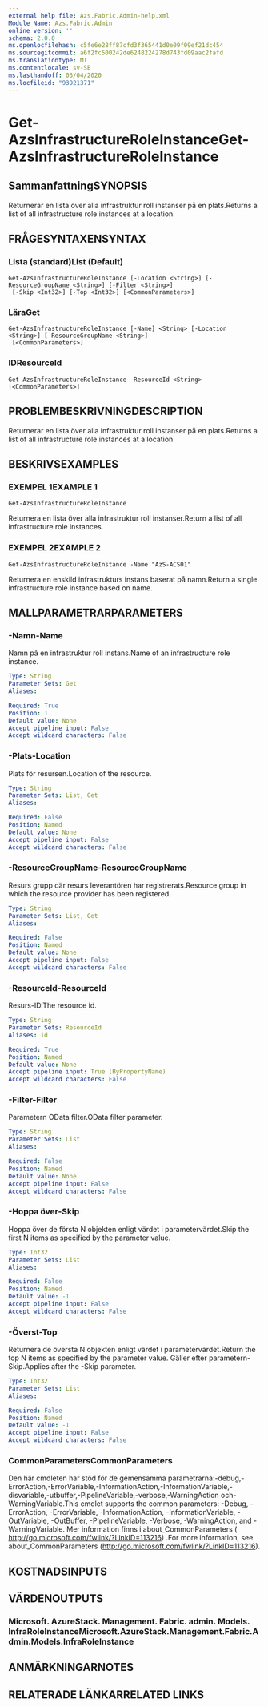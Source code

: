 ```yaml
---
external help file: Azs.Fabric.Admin-help.xml
Module Name: Azs.Fabric.Admin
online version: ''
schema: 2.0.0
ms.openlocfilehash: c5fe6e28ff87cfd3f365441d0e09f09ef21dc454
ms.sourcegitcommit: a6f2fc500242de6248224278d743fd09aac2fafd
ms.translationtype: MT
ms.contentlocale: sv-SE
ms.lasthandoff: 03/04/2020
ms.locfileid: "93921371"
---
```

# <span data-ttu-id="56c95-101">Get-AzsInfrastructureRoleInstance</span><span class="sxs-lookup"><span data-stu-id="56c95-101">Get-AzsInfrastructureRoleInstance</span></span>

## <span data-ttu-id="56c95-102">Sammanfattning</span><span class="sxs-lookup"><span data-stu-id="56c95-102">SYNOPSIS</span></span>
<span data-ttu-id="56c95-103">Returnerar en lista över alla infrastruktur roll instanser på en plats.</span><span class="sxs-lookup"><span data-stu-id="56c95-103">Returns a list of all infrastructure role instances at a location.</span></span>

## <span data-ttu-id="56c95-104">FRÅGESYNTAXEN</span><span class="sxs-lookup"><span data-stu-id="56c95-104">SYNTAX</span></span>

### <span data-ttu-id="56c95-105">Lista (standard)</span><span class="sxs-lookup"><span data-stu-id="56c95-105">List (Default)</span></span>
```
Get-AzsInfrastructureRoleInstance [-Location <String>] [-ResourceGroupName <String>] [-Filter <String>]
 [-Skip <Int32>] [-Top <Int32>] [<CommonParameters>]
```

### <span data-ttu-id="56c95-106">Lära</span><span class="sxs-lookup"><span data-stu-id="56c95-106">Get</span></span>
```
Get-AzsInfrastructureRoleInstance [-Name] <String> [-Location <String>] [-ResourceGroupName <String>]
 [<CommonParameters>]
```

### <span data-ttu-id="56c95-107">ID</span><span class="sxs-lookup"><span data-stu-id="56c95-107">ResourceId</span></span>
```
Get-AzsInfrastructureRoleInstance -ResourceId <String> [<CommonParameters>]
```

## <span data-ttu-id="56c95-108">PROBLEMBESKRIVNING</span><span class="sxs-lookup"><span data-stu-id="56c95-108">DESCRIPTION</span></span>
<span data-ttu-id="56c95-109">Returnerar en lista över alla infrastruktur roll instanser på en plats.</span><span class="sxs-lookup"><span data-stu-id="56c95-109">Returns a list of all infrastructure role instances at a location.</span></span>

## <span data-ttu-id="56c95-110">BESKRIVS</span><span class="sxs-lookup"><span data-stu-id="56c95-110">EXAMPLES</span></span>

### <span data-ttu-id="56c95-111">EXEMPEL 1</span><span class="sxs-lookup"><span data-stu-id="56c95-111">EXAMPLE 1</span></span>
```
Get-AzsInfrastructureRoleInstance
```

<span data-ttu-id="56c95-112">Returnera en lista över alla infrastruktur roll instanser.</span><span class="sxs-lookup"><span data-stu-id="56c95-112">Return a list of all infrastructure role instances.</span></span>

### <span data-ttu-id="56c95-113">EXEMPEL 2</span><span class="sxs-lookup"><span data-stu-id="56c95-113">EXAMPLE 2</span></span>
```
Get-AzsInfrastructureRoleInstance -Name "AzS-ACS01"
```

<span data-ttu-id="56c95-114">Returnera en enskild infrastrukturs instans baserat på namn.</span><span class="sxs-lookup"><span data-stu-id="56c95-114">Return a single infrastructure role instance based on name.</span></span>

## <span data-ttu-id="56c95-115">MALLPARAMETRAR</span><span class="sxs-lookup"><span data-stu-id="56c95-115">PARAMETERS</span></span>

### <span data-ttu-id="56c95-116">-Namn</span><span class="sxs-lookup"><span data-stu-id="56c95-116">-Name</span></span>
<span data-ttu-id="56c95-117">Namn på en infrastruktur roll instans.</span><span class="sxs-lookup"><span data-stu-id="56c95-117">Name of an infrastructure role instance.</span></span>

```yaml
Type: String
Parameter Sets: Get
Aliases:

Required: True
Position: 1
Default value: None
Accept pipeline input: False
Accept wildcard characters: False
```

### <span data-ttu-id="56c95-118">-Plats</span><span class="sxs-lookup"><span data-stu-id="56c95-118">-Location</span></span>
<span data-ttu-id="56c95-119">Plats för resursen.</span><span class="sxs-lookup"><span data-stu-id="56c95-119">Location of the resource.</span></span>

```yaml
Type: String
Parameter Sets: List, Get
Aliases:

Required: False
Position: Named
Default value: None
Accept pipeline input: False
Accept wildcard characters: False
```

### <span data-ttu-id="56c95-120">-ResourceGroupName</span><span class="sxs-lookup"><span data-stu-id="56c95-120">-ResourceGroupName</span></span>
<span data-ttu-id="56c95-121">Resurs grupp där resurs leverantören har registrerats.</span><span class="sxs-lookup"><span data-stu-id="56c95-121">Resource group in which the resource provider has been registered.</span></span>

```yaml
Type: String
Parameter Sets: List, Get
Aliases:

Required: False
Position: Named
Default value: None
Accept pipeline input: False
Accept wildcard characters: False
```

### <span data-ttu-id="56c95-122">-ResourceId</span><span class="sxs-lookup"><span data-stu-id="56c95-122">-ResourceId</span></span>
<span data-ttu-id="56c95-123">Resurs-ID.</span><span class="sxs-lookup"><span data-stu-id="56c95-123">The resource id.</span></span>

```yaml
Type: String
Parameter Sets: ResourceId
Aliases: id

Required: True
Position: Named
Default value: None
Accept pipeline input: True (ByPropertyName)
Accept wildcard characters: False
```

### <span data-ttu-id="56c95-124">-Filter</span><span class="sxs-lookup"><span data-stu-id="56c95-124">-Filter</span></span>
<span data-ttu-id="56c95-125">Parametern OData filter.</span><span class="sxs-lookup"><span data-stu-id="56c95-125">OData filter parameter.</span></span>

```yaml
Type: String
Parameter Sets: List
Aliases:

Required: False
Position: Named
Default value: None
Accept pipeline input: False
Accept wildcard characters: False
```

### <span data-ttu-id="56c95-126">-Hoppa över</span><span class="sxs-lookup"><span data-stu-id="56c95-126">-Skip</span></span>
<span data-ttu-id="56c95-127">Hoppa över de första N objekten enligt värdet i parametervärdet.</span><span class="sxs-lookup"><span data-stu-id="56c95-127">Skip the first N items as specified by the parameter value.</span></span>

```yaml
Type: Int32
Parameter Sets: List
Aliases:

Required: False
Position: Named
Default value: -1
Accept pipeline input: False
Accept wildcard characters: False
```

### <span data-ttu-id="56c95-128">-Överst</span><span class="sxs-lookup"><span data-stu-id="56c95-128">-Top</span></span>
<span data-ttu-id="56c95-129">Returnera de översta N objekten enligt värdet i parametervärdet.</span><span class="sxs-lookup"><span data-stu-id="56c95-129">Return the top N items as specified by the parameter value.</span></span>
<span data-ttu-id="56c95-130">Gäller efter parametern-Skip.</span><span class="sxs-lookup"><span data-stu-id="56c95-130">Applies after the -Skip parameter.</span></span>

```yaml
Type: Int32
Parameter Sets: List
Aliases:

Required: False
Position: Named
Default value: -1
Accept pipeline input: False
Accept wildcard characters: False
```

### <span data-ttu-id="56c95-131">CommonParameters</span><span class="sxs-lookup"><span data-stu-id="56c95-131">CommonParameters</span></span>
<span data-ttu-id="56c95-132">Den här cmdleten har stöd för de gemensamma parametrarna:-debug,-ErrorAction,-ErrorVariable,-InformationAction,-InformationVariable,-disvariable,-utbuffer,-PipelineVariable,-verbose,-WarningAction och-WarningVariable.</span><span class="sxs-lookup"><span data-stu-id="56c95-132">This cmdlet supports the common parameters: -Debug, -ErrorAction, -ErrorVariable, -InformationAction, -InformationVariable, -OutVariable, -OutBuffer, -PipelineVariable, -Verbose, -WarningAction, and -WarningVariable.</span></span> <span data-ttu-id="56c95-133">Mer information finns i about_CommonParameters ( http://go.microsoft.com/fwlink/?LinkID=113216) .</span><span class="sxs-lookup"><span data-stu-id="56c95-133">For more information, see about_CommonParameters (http://go.microsoft.com/fwlink/?LinkID=113216).</span></span>

## <span data-ttu-id="56c95-134">KOSTNADS</span><span class="sxs-lookup"><span data-stu-id="56c95-134">INPUTS</span></span>

## <span data-ttu-id="56c95-135">VÄRDEN</span><span class="sxs-lookup"><span data-stu-id="56c95-135">OUTPUTS</span></span>

### <span data-ttu-id="56c95-136">Microsoft. AzureStack. Management. Fabric. admin. Models. InfraRoleInstance</span><span class="sxs-lookup"><span data-stu-id="56c95-136">Microsoft.AzureStack.Management.Fabric.Admin.Models.InfraRoleInstance</span></span>

## <span data-ttu-id="56c95-137">ANMÄRKNINGAR</span><span class="sxs-lookup"><span data-stu-id="56c95-137">NOTES</span></span>

## <span data-ttu-id="56c95-138">RELATERADE LÄNKAR</span><span class="sxs-lookup"><span data-stu-id="56c95-138">RELATED LINKS</span></span>
